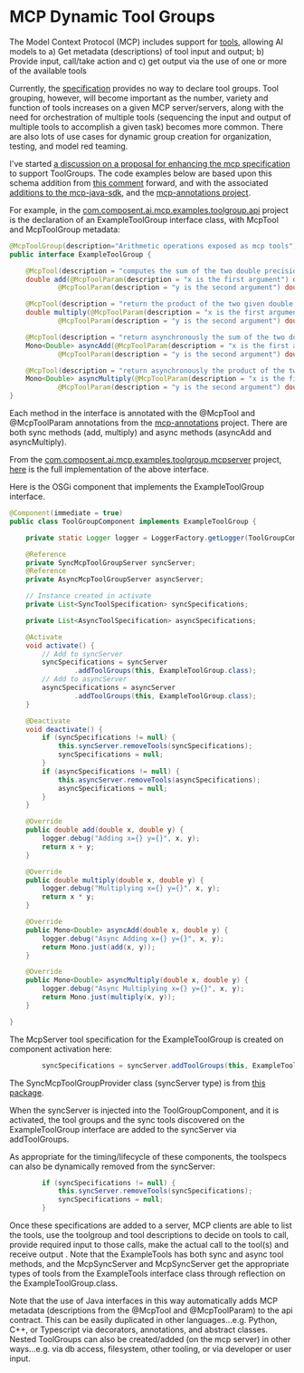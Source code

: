 # MCP Dynamic Tool Groups

The Model Context Protocol (MCP) includes support for [tools](https://modelcontextprotocol.io/specification/2025-06-18/server/tools), allowing AI models to a) Get metadata (descriptions) of tool input and output;  b) Provide input, call/take action and c) get output via the use of one or more of the available tools

Currently, the [specification](https://modelcontextprotocol.io/specification/versioning) provides no way to declare tool groups.  Tool grouping, however, will become important as the number, variety and function of tools increases on a given MCP server/servers, along with the need for orchestration of multiple tools (sequencing the input and output of multiple tools to accomplish a given task) becomes more common.  There are also lots of use cases for dynamic group creation for organization, testing, and model red teaming.

I've started [a discussion on a proposal for enhancing the mcp specification](https://github.com/modelcontextprotocol/modelcontextprotocol/discussions/1567) to support ToolGroups. The code examples below are based upon this schema addition from [this comment](https://github.com/modelcontextprotocol/modelcontextprotocol/discussions/1567#discussioncomment-14568891) forward, and with the associated [additions to the mcp-java-sdk](https://github.com/scottslewis/mcp-java-sdk/blob/toolgroup_naming/mcp-core/src/main/java/io/modelcontextprotocol/spec/McpSchema.java#L1259), and the [mcp-annotations project](https://github.com/scottslewis/mcp-annotations/blob/toolgroup_naming/mcp-annotations/src/main/java/org/springaicommunity/mcp/annotation/McpToolGroup.java).

For example, in the [com.composent.ai.mcp.examples.toolgroup.api](/com.composent.ai.mcp.examples.toolgroup.api) project is the declaration of an ExampleToolGroup interface class, with McpTool and McpToolGroup metadata:

```java
@McpToolGroup(description="Arithmetic operations exposed as mcp tools")
public interface ExampleToolGroup {

	@McpTool(description = "computes the sum of the two double precision input arguments a and b")
	double add(@McpToolParam(description = "x is the first argument") double x,
			@McpToolParam(description = "y is the second argument") double y);

	@McpTool(description = "return the product of the two given double precision arguments named a and b")
	double multiply(@McpToolParam(description = "x is the first argument") double x,
			@McpToolParam(description = "y is the second argument") double y);

	@McpTool(description = "return asynchronously the sum of the two double precision input arguments a and b")
	Mono<Double> asyncAdd(@McpToolParam(description = "x is the first argument") double x,
			@McpToolParam(description = "y is the second argument") double y);

	@McpTool(description = "return asynchronously the product of the two given double precision arguments named a and b")
	Mono<Double> asyncMultiply(@McpToolParam(description = "x is the first argument") double x,
			@McpToolParam(description = "y is the second argument") double y);
}
```
Each method in the interface is annotated with the @McpTool and @McpToolParam annotations from the [mcp-annotations](https://github.com/spring-ai-community/mcp-annotations) project. There are both sync methods (add, multiply) and async methods (asyncAdd and asyncMultiply).
 
From the [com.composent.ai.mcp.examples.toolgroup.mcpserver](/com.compsent.ai.mcp.examples.toolgroup.mcpserver) project, [here](/com.composent.ai.mcp.examples.toolgroup.mcpserver/src/main/java/com/composent/ai/mcp/examples/toolgroup/mcpserver/ToolGroupComponent.java) is the full implementation of the above interface.

Here is the OSGi component that implements the ExampleToolGroup interface.

```java
@Component(immediate = true)
public class ToolGroupComponent implements ExampleToolGroup {

	private static Logger logger = LoggerFactory.getLogger(ToolGroupComponent.class);

	@Reference
	private SyncMcpToolGroupServer syncServer;
	@Reference
	private AsyncMcpToolGroupServer asyncServer;

	// Instance created in activate
	private List<SyncToolSpecification> syncSpecifications;

	private List<AsyncToolSpecification> asyncSpecifications;

	@Activate
	void activate() {
		// Add to syncServer
		syncSpecifications = syncServer
				.addToolGroups(this, ExampleToolGroup.class);
		// Add to asyncServer
		asyncSpecifications = asyncServer
				.addToolGroups(this, ExampleToolGroup.class);
	}

	@Deactivate
	void deactivate() {
		if (syncSpecifications != null) {
			this.syncServer.removeTools(syncSpecifications);
			syncSpecifications = null;
		}
		if (asyncSpecifications != null) {
			this.asyncServer.removeTools(asyncSpecifications);
			asyncSpecifications = null;
		}
	}

	@Override
	public double add(double x, double y) {
		logger.debug("Adding x={} y={}", x, y);
		return x + y;
	}

	@Override
	public double multiply(double x, double y) {
		logger.debug("Multiplying x={} y={}", x, y);
		return x * y;
	}

	@Override
	public Mono<Double> asyncAdd(double x, double y) {
		logger.debug("Async Adding x={} y={}", x, y);
		return Mono.just(add(x, y));
	}

	@Override
	public Mono<Double> asyncMultiply(double x, double y) {
		logger.debug("Async Multiplying x={} y={}", x, y);
		return Mono.just(multiply(x, y));
	}

}
```
The McpServer tool specification for the ExampleToolGroup is created on component activation here:
```java
		syncSpecifications = syncServer.addToolGroups(this, ExampleToolGroup.class);
```
The SyncMcpToolGroupProvider class (syncServer type) is from [this package](https://github.com/ECF/MCPToolGroups/tree/main/com.composent.ai.mcp.toolgroup/src/main/java/com/composent/ai/mcp/toolgroup/provider). 

When the syncServer is injected into the ToolGroupComponent, and it is activated, the tool groups and the sync tools discovered on the ExampleToolGroup interface are added to the syncServer via addToolGroups.

As appropriate for the timing/lifecycle of these components, the toolspecs can also be dynamically removed from the syncServer:

```java
		if (syncSpecifications != null) {
			this.syncServer.removeTools(syncSpecifications);
			syncSpecifications = null;
		}
```
Once these specifications are added to a server, MCP clients are able to list the tools, use the toolgroup and tool descriptions to decide on tools to call, provide required input to those calls, make the actual call to the tool(s) and receive output . Note that the ExampleTools has both sync and async tool methods, and the McpSyncServer and McpSyncServer get the appropriate types of tools from the ExampleTools interface class through reflection on the ExampleToolGroup.class.

Note that the use of Java interfaces in this way automatically adds MCP metadata (descriptions from the @McpTool and @McpToolParam) to the api contract.  This can be easily duplicated in other languages...e.g. Python, C++, or Typescript via decorators, annotations, and abstract classes. Nested ToolGroups can also be created/added (on the mcp server) in other ways...e.g. via db access, filesystem, other tooling, or via developer or user input.


